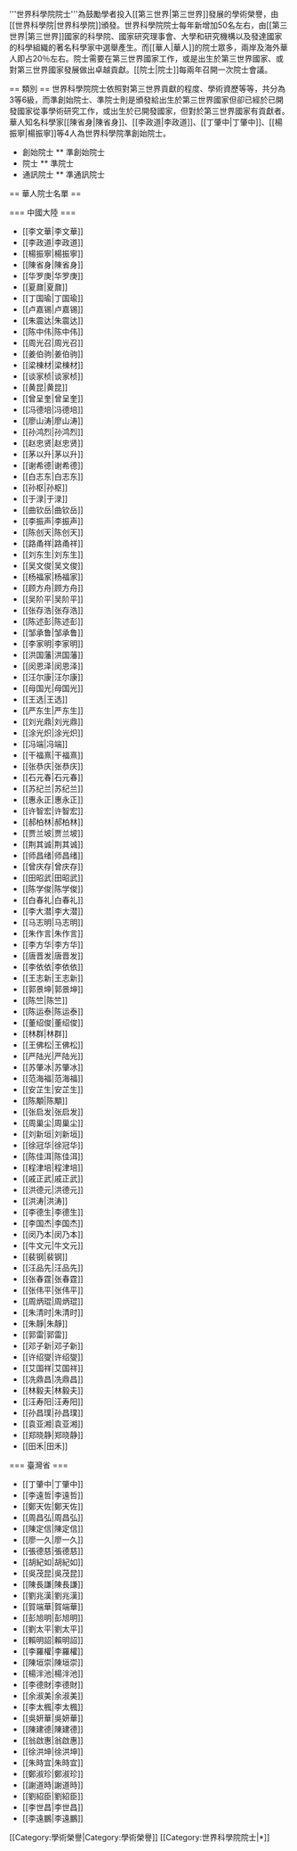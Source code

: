 '''世界科學院院士'''為鼓勵學者投入[[第三世界|第三世界]]發展的學術榮譽，由[[世界科學院|世界科學院]]頒發。世界科學院院士每年新增加50名左右，由[[第三世界|第三世界]]國家的科學院、國家研究理事會、大學和研究機構以及發達國家的科學組織的著名科學家中選舉產生。而[[華人|華人]]的院士眾多，兩岸及海外華人即占20％左右。院士需要在第三世界國家工作，或是出生於第三世界國家、或對第三世界國家發展做出卓越貢獻。[[院士|院士]]每兩年召開一次院士會議。

== 類別 ==
世界科學院院士依照對第三世界貢獻的程度、學術資歷等等，共分為3等6級，而準創始院士、準院士則是頒發給出生於第三世界國家但卻已經於已開發國家從事學術研究工作，或出生於已開發國家，但對於第三世界國家有貢獻者。華人知名科學家[[陳省身|陳省身]]、[[李政道|李政道]]、[[丁肇中|丁肇中]]、[[楊振寧|楊振寧]]等4人為世界科學院準創始院士。

* 創始院士
** 準創始院士
* 院士
** 準院士
* 通訊院士
** 準通訊院士



== 華人院士名單 ==

=== 中國大陸 ===
* [[李文華|李文華]]
* [[李政道|李政道]]
* [[楊振寧|楊振寧]]
* [[陳省身|陳省身]]
* [[华罗庚|华罗庚]]
* [[夏鼐|夏鼐]]
* [[丁国瑜|丁国瑜]]
* [[卢嘉锡|卢嘉锡]]
* [[朱震达|朱震达]]
* [[陈中伟|陈中伟]]
* [[周光召|周光召]]
* [[姜伯驹|姜伯驹]]
* [[梁棟材|梁棟材]]
* [[谈家桢|谈家桢]]
* [[黄昆|黄昆]]
* [[曾呈奎|曾呈奎]]
* [[冯德培|冯德培]]
* [[廖山涛|廖山涛]]
* [[孙鸿烈|孙鸿烈]]
* [[赵忠贤|赵忠贤]]
* [[茅以升|茅以升]]
* [[谢希德|谢希德]]
* [[白志东|白志东]]
* [[孙枢|孙枢]]
* [[于渌|于渌]]
* [[曲钦岳|曲钦岳]]
* [[李振声|李振声]]
* [[陈创天|陈创天]]
* [[路甬祥|路甬祥]]
* [[刘东生|刘东生]]
* [[吴文俊|吴文俊]]
* [[杨福家|杨福家]]
* [[顾方舟|顾方舟]]
* [[吴阶平|吴阶平]]
* [[张存浩|张存浩]]
* [[陈述彭|陈述彭]]
* [[邹承鲁|邹承鲁]]
* [[李家明|李家明]]
* [[洪国藩|洪国藩]]
* [[闵恩泽|闵恩泽]]
* [[汪尔康|汪尔康]]
* [[母国光|母国光]]
* [[王选|王选]]
* [[严东生|严东生]]
* [[刘光鼎|刘光鼎]]
* [[涂光炽|涂光炽]]
* [[冯端|冯端]]
* [[干福熹|干福熹]]
* [[张恭庆|张恭庆]]
* [[石元春|石元春]]
* [[苏纪兰|苏纪兰]]
* [[惠永正|惠永正]]
* [[许智宏|许智宏]]
* [[郝柏林|郝柏林]]
* [[贾兰坡|贾兰坡]]
* [[荆其诚|荆其诚]]
* [[师昌绪|师昌绪]]
* [[曾庆存|曾庆存]]
* [[田昭武|田昭武]]
* [[陈学俊|陈学俊]]
* [[白春礼|白春礼]]
* [[李大潜|李大潜]]
* [[马志明|马志明]]
* [[朱作言|朱作言]]
* [[李方华|李方华]]
* [[唐晋发|唐晋发]]
* [[李依依|李依依]]
* [[王志新|王志新]]
* [[郭景坤|郭景坤]]
* [[陈竺|陈竺]]
* [[陈运泰|陈运泰]]
* [[董绍俊|董绍俊]]
* [[林群|林群]]
* [[王佛松|王佛松]]
* [[严陆光|严陆光]]
* [[苏肇冰|苏肇冰]]
* [[范海福|范海福]]
* [[安芷生|安芷生]]
* [[陈顒|陈顒]]
* [[张启发|张启发]]
* [[周巢尘|周巢尘]]
* [[刘新垣|刘新垣]]
* [[徐冠华|徐冠华]]
* [[陈佳洱|陈佳洱]]
* [[程津培|程津培]]
* [[戚正武|戚正武]]
* [[洪德元|洪德元]]
* [[洪涛|洪涛]]
* [[李德生|李德生]]
* [[李国杰|李国杰]]
* [[闵乃本|闵乃本]]
* [[牛文元|牛文元]]
* [[裴钢|裴钢]]
* [[汪品先|汪品先]]
* [[张春霆|张春霆]]
* [[张伟平|张伟平]]
* [[周炳琨|周炳琨]]
* [[朱清时|朱清时]]
* [[朱靜|朱靜]]
* [[郭雷|郭雷]]
* [[邓子新|邓子新]]
* [[许绍燮|许绍燮]]
* [[艾国祥|艾国祥]]
* [[冼鼎昌|冼鼎昌]]
* [[林毅夫|林毅夫]]
* [[汪寿阳|汪寿阳]]
* [[孙昌璞|孙昌璞]]
* [[袁亚湘|袁亚湘]]
* [[郑晓静|郑晓静]]
* [[田禾|田禾]]

=== 臺灣省 ===
* [[丁肇中|丁肇中]]
* [[李遠哲|李遠哲]]
* [[鄭天佐|鄭天佐]]
* [[周昌弘|周昌弘]]
* [[陳定信|陳定信]]
* [[廖一久|廖一久]]
* [[張德慈|張德慈]]
* [[胡紀如|胡紀如]]
* [[吳茂昆|吳茂昆]]
* [[陳長謙|陳長謙]]
* [[劉兆漢|劉兆漢]]
* [[賀端華|賀端華]]
* [[彭旭明|彭旭明]]
* [[劉太平|劉太平]]
* [[賴明詔|賴明詔]]
* [[李羅權|李羅權]]
* [[陳垣崇|陳垣崇]]
* [[楊泮池|楊泮池]]
* [[李德財|李德財]]
* [[余淑美|余淑美]]
* [[李太楓|李太楓]]
* [[吳妍華|吳妍華]]
* [[陳建德|陳建德]]
* [[翁啟惠|翁啟惠]]
* [[徐洪坤|徐洪坤]]
* [[朱時宜|朱時宜]]
* [[鄭淑珍|鄭淑珍]]
* [[謝道時|謝道時]]
* [[劉紹臣|劉紹臣]]
* [[李世昌|李世昌]]
* [[李遠鵬|李遠鵬]]

[[Category:學術榮譽|Category:學術榮譽]]
[[Category:世界科學院院士|*]]